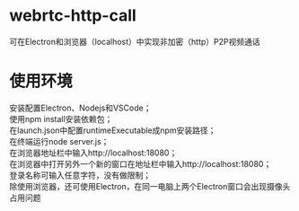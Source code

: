 # webrtc-http-call
可在Electron和浏览器（localhost）中实现非加密（http）P2P视频通话
# 使用环境 
安装配置Electron、Nodejs和VSCode；  
使用npm install安装依赖包；  
在launch.json中配置runtimeExecutable成npm安装路径；  
在终端运行node server.js；  
在浏览器地址栏中输入http://localhost:18080；  
在浏览器中打开另外一个新的窗口在地址栏中输入http://localhost:18080；  
登录名称可输入任意字符，没有做限制；  
除使用浏览器，还可使用Electron，在同一电脑上两个Electron窗口会出现摄像头占用问题
